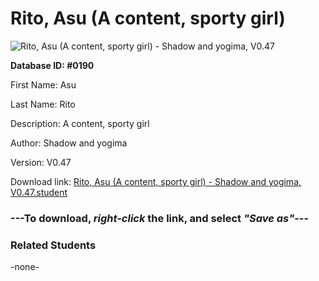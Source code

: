 # Rito, Asu (A content, sporty girl)

<img src="../../Files/Images/Rito, Asu (A content, sporty girl).png" title="Rito, Asu (A content, sporty girl) - Shadow and yogima, V0.47">

**Database ID: #0190**

First Name: Asu

Last Name: Rito

Description: A content, sporty girl

Author: Shadow and yogima

Version: V0.47

Download link: <a href="https://raw.githubusercontent.com/Arbiter1223/Daigaku-Gurashi-Custom-Students/master/Files/Student%20Files/Rito%2C%20Asu%20(A%20content%2C%20sporty%20girl)%20-%20Shadow%20and%20yogima%2C%20V0.47.student">Rito, Asu (A content, sporty girl) - Shadow and yogima, V0.47.student</a>

### ---**To download, _right-click_ the link, and select _"Save as"_**---

### Related Students

-none-
